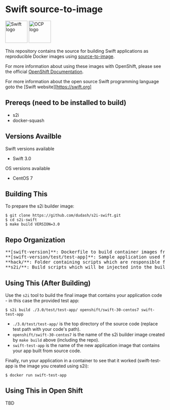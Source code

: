 Swift source-to-image
====================
<img src="https://swift.org/assets/images/swift.svg" alt="Swift logo" height="70" >
<img src="https://www.openshift.com/images/logos/openshift/Logotype_RH_OpenShift_wLogo_RGB_Gray.svg" alt="OCP logo" height="70" >

This repository contains the source for building Swift applications as reproducible Docker images using [source-to-image](https://github.com/openshift/source-to-image).

For more information about using these images with OpenShift, please see the
official [OpenShift Documentation](https://docs.openshift.org/latest/architecture/core_concepts/builds_and_image_streams.html#source-build).

For more information about the open source Swift programming language goto the [Swift website][https://swift.org]

Prereqs (need to be installed to build)
---------------
* s2i
* docker-squash

Versions Availble
---------------
Swift versions available
* Swift 3.0

OS versions available
* CentOS 7

Building This
---------------
To prepare the s2i builder image:
```shell
$ git clone https://github.com/dudash/s2i-swift.git
$ cd s2i-swift
$ make build VERSION=3.0
```

Repo Organization
---------------
 <pre>
**[swift-version]**: Dockerfile to build container images from
**[swift-version/test/test-app]**: Sample application used for tests
**hack/**: Folder containing scripts which are responsible for the build and test actions performed by the Makefile
**s2i/**: Build scripts which will be injected into the builder image and executed during application source code builds
</pre>

Using This (After Building)
---------------
Use the `s2i` tool to build the final image that contains your application code - in this case the provided test app:
```shell
$ s2i build ./3.0/test/test-app/ openshift/swift-30-centos7 swift-test-app
```
* `./3.0/test/test-app/` is the top directory of the source code (replace test path with your code's path).
* `openshift/swift-30-centos7` is the name of the s2i builder image created by `make build` above (including the repo).
* `swift-test-app` is the name of the new application image that contains your app built from source code.

Finally, run your application in a container to see that it worked (swift-test-app is the image you created using s2i):
```shell
$ docker run swift-test-app
```

Using This in Open Shift
---------------
TBD

